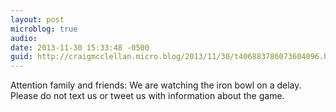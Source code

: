 ```yaml
---
layout: post
microblog: true
audio: 
date: 2013-11-30 15:33:48 -0500
guid: http://craigmcclellan.micro.blog/2013/11/30/t406883786073604096.html
---
```

Attention family and friends: We are watching the iron bowl on a delay. Please do not text us or tweet us with information about the game.
